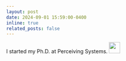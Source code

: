 ```yaml
---
layout: post
date: 2024-09-01 15:59:00-0400
inline: true
related_posts: false
---
```


I started my Ph.D. at Perceiving Systems. <img src="assets/img/coniferous_tree.png" width="30" height="30">